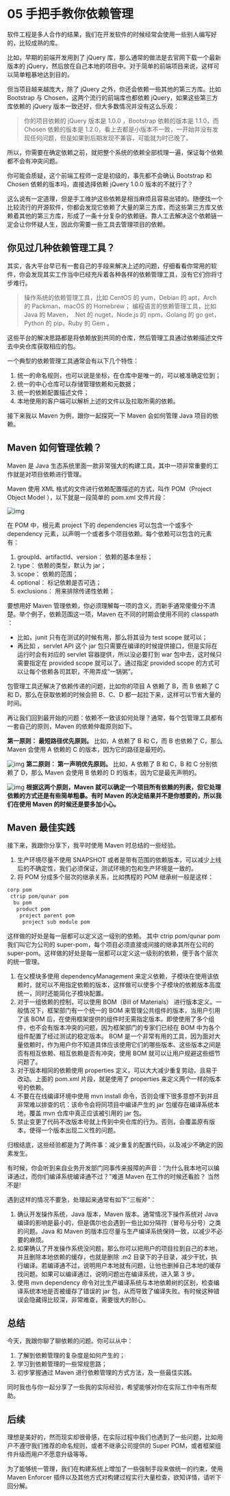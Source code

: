 # 05 手把手教你依赖管理

软件工程是多人合作的结果，我们在开发软件的时候经常会使用一些别人编写好的，比较成熟的库。

比如，早期的前端开发用到了 jQuery 库，那么通常的做法是去官网下载一个最新版本的 jQuery，然后放在自己本地的项目中。对于简单的前端项目来说，这样可以简单粗暴地达到目的。

但当项目越来越庞大，除了 jQuery 之外，你还会依赖一些其他的第三方库。比如 Bootstrap 与 Chosen，这两个流行的前端库也都依赖 jQuery，如果这些第三方库依赖的 jQuery 版本一致还好，但大多数情况并没有这么乐观：

> 你的项目依赖的 jQuery 版本是 1.0.0 ，Bootstrap 依赖的版本是 1.1.0，而 Chosen 依赖的版本是 1.2.0，看上去都是小版本不一致，一开始并没有发现任何问题，但是如果到后期发现不兼容，可能就为时已晚了。

所以，你需要在确定依赖之前，就把整个系统的依赖全部梳理一遍，保证每个依赖都不会有冲突问题。

你可能会质疑，这个前端工程师一定是初级的，事先都不会确认 Bootstrap 和 Chosen 依赖的版本吗，直接选择依赖 jQuery 1.0.0 版本的不就行了？

这么说有一定道理，但是手工维护这些依赖是相当麻烦且容易出错的。随便找一个比较流行的开源软件，你都会发现它依赖了大量的第三方库，而这些第三方库又依赖着其他的第三方库，形成了一条十分复杂的依赖链。靠人工去解决这个依赖链一定会让你怀疑人生，因此你需要一些工具去管理项目的依赖。

## 你见过几种依赖管理工具？

其实，各大平台早已有一套自己的手段来解决上述的问题，仔细看看你常用的软件，你会发现其实工作当中已经充斥着各种各样的依赖管理工具，没有它们你将寸步难行。

> 操作系统的依赖管理工具，比如 CentOS 的 yum，Debian 的 apt，Arch 的 Packman，macOS 的 Homebrew； 编程语言的依赖管理工具，比如 Java 的 Maven， .Net 的 nuget，Node.js 的 npm，Golang 的 go get，Python 的 pip，Ruby 的 Gem 。

这些平台的解决思路都是将依赖放到共同的仓库，然后管理工具通过依赖描述文件去中央仓库获取相应的包。

一个典型的依赖管理工具通常会有以下几个特性：

1. 统一的命名规则，也可以说是坐标，在仓库中是唯一的，可以被准确定位到；
1. 统一的中心仓库可以存储管理依赖和元数据；
1. 统一的依赖配置描述文件；
1. 本地使用的客户端可以解析上述的文件以及拉取所需的依赖。

接下来我以 Maven 为例，跟你一起探究一下 Maven 会如何管理 Java 项目的依赖。

## Maven 如何管理依赖？

Maven 是 Java 生态系统里面一款非常强大的构建工具，其中一项非常重要的工作就是对项目依赖进行管理。

Maven 使用 XML 格式的文件进行依赖配置描述的方式，叫作 POM（Project Object Model ），以下就是一段简单的 pom.xml 文件片段：

![img](assets/b37b7cb7e75517bf64695bcfa63529b5.png)

在 POM 中，根元素 project 下的 dependencies 可以包含一个或多个 dependency 元素，以声明一个或者多个项目依赖。每个依赖可以包含的元素有：

1. groupId、artifactId、version： 依赖的基本坐标；
1. type： 依赖的类型，默认为 jar；
1. scope： 依赖的范围；
1. optional： 标记依赖是否可选；
1. exclusions： 用来排除传递性依赖；

要想用好 Maven 管理依赖，你必须理解每一项的含义，而新手通常傻傻分不清楚。举个例子，依赖范围这一项，Maven 在不同的时期会使用不同的 classpath ：

- 比如，junit 只有在测试的时候有用，那么将其设为 test scope 就可以；
- 再比如 ，servlet API 这个 jar 包只需要在编译的时候提供接口，但是实际在运行时会有对应的 servlet 容器提供，所以没必要打到 war 包中去，这时候只需要指定在 provided scope 就可以了。通过指定 provided scope 的方式可以让每个依赖各司其职，不用弄成“一锅粥”。

包管理工具还解决了依赖传递的问题，比如你的项目 A 依赖了 B，而 B 依赖了 C 和 D，那么在获取依赖的时候会把 B、C、D 都一起拉下来，这样可以节省大量的时间。

再让我们回到最开始的问题：依赖不一致该如何处理？通常，每个包管理工具都有一套自己的原则，Maven 的依赖仲裁原则如下。

**第一原则： 最短路径优先原则。** 比如，A 依赖了 B 和 C，而 B 也依赖了 C，那么 Maven 会使用 A 依赖的 C 的版本，因为它的路径是最短的。

![img](assets/a64e8f8816eb5f91538c70b117e8e938.png) **第二原则： 第一声明优先原则。** 比如，A 依赖了 B 和 C，B 和 C 分别依赖了 D，那么 Maven 会使用 B 依赖的 D 的版本，因为它是最先声明的。

![img](assets/75c0189d4c6d3f28074b315928a36d58.png) **根据这两个原则，Maven 就可以确定一个项目所有依赖的列表，但它处理依赖的方式还是有些简单粗暴。有时 Maven 的决定结果并不是你想要的，所以我们在使用 Maven 的时候还是要多加小心。**

## Maven 最佳实践

接下来，我跟你分享下，我平时使用 Maven 时总结的一些经验。

1. 生产环境尽量不使用 SNAPSHOT 或者是带有范围的依赖版本，可以减少上线后的不确定性，我们必须保证，测试环境的包和生产环境是一致的。
1. 将 POM 分成多个层次的继承关系，比如携程的 POM 继承树一般是这样：

```XML
corp pom
 ctrip pom/qunar pom
  bu pom
   product pom
    project parent pom
     project sub module pom
```

这样做的好处是每一层都可以定义这一级别的依赖。 其中 ctrip pom/qunar pom 我们叫它为公司的 super-pom，每个项目必须直接或间接的继承其所在公司的 super-pom。这样做的好处是每一层都可以定义这一级别的依赖，便于各个层次的统一管理。

1. 在父模块多使用 dependencyManagement 来定义依赖，子模块在使用该依赖时，就可以不用指定依赖的版本，这样做可以使多个子模块的依赖版本高度统一，同时还能简化子模块配置。
1. 对于一组依赖的控制，可以使用 BOM（Bill of Materials） 进行版本定义。一般情况下，框架部门有一个统一的 BOM 来管理公共组件的版本，当用户引用了该 BOM 后，在使用框架提供的组件时无需指定版本。即使使用了多个组件，也不会有版本冲突的问题，因为框架部门的专家们已经在 BOM 中为各个组件配置了经过测试的稳定版本。 BOM 是一个非常有用的工具，因为面对大量依赖时，作为用户你不知道具体应该使用它们的哪些版本、这些版本之间是否有相互依赖、相互依赖是否有冲突，使用 BOM 就可以让用户规避这些细节问题了。
1. 对于版本相同的依赖使用 properties 定义，可以大大减少重复劳动，且易于改动。上面的 pom.xml 片段，就是使用了 properties 来定义两个一样的版本号的依赖。
1. 不要在在线编译环境中使用 mvn install 命令，否则会埋下很多意想不到并且非常难以排查的坑：该命令会将同项目中编译产生的 jar 包缓存在编译系统本地，覆盖 mvn 仓库中真正应该被引用的 jar 包。
1. 禁止变更了代码不改版本号就上传到中央仓库的行为。否则，会覆盖原有版本，使得一个版本出现二义性的问题。

归根结底，这些经验都是为了两件事：减少重复的配置代码，以及减少不确定的因素发生。

有时候，你会听到来自业务开发部门同事传来报障的声音：“为什么我本地可以编译通过，而你们编译系统编译通不过？”难道 Maven 在工作的时候还看脸？ 当然不是!

遇到这样的情况不要急，处理起来通常有如下“三板斧”：

1. 确认开发操作系统，Java 版本，Maven 版本。通常情况下操作系统对 Java 编译的影响是最小的，但是偶尔也会遇到一些比如分隔符（冒号与分号）之类的问题。Java 和 Maven 的版本应尽量与生产编译系统保持一致，以减少不必要的麻烦。
1. 如果确认了开发操作系统没问题，那么你可以把用户的项目拉到自己的本地，并且删除本地依赖的缓存，也就是删除 .m2 目录下的子目录，减少干扰，执行编译。若编译通不过，说明用户本地就有问题，让他也删掉自己本地的缓存找问题。如果可以编译通过，说明问题出在编译系统，进入第 3 步。
1. 使用 mvn dependency 命令对比生产编译系统与本地依赖树的区别，检查编译系统本地是否被缓存了错误的 jar 包，从而导致了编译失败。有时候这种错误会隐藏得比较深，非常难查，需要很大的耐心。

## 总结

今天，我跟你聊了聊依赖的问题。你可以从中：

1. 了解到依赖管理的复杂度是如何产生的；
1. 学习到依赖管理的一些常规思路；
1. 初步掌握通过 Maven 进行依赖管理的方式方法，及一些最佳实践。

同时我也与你一起分享了一些我的实际经验，希望能够对你在实际工作中有所帮助。

## 后续

理想是美好的，然而现实却很骨感，在实际过程中我们也遇到了一些问题，比如用户不遵守我们推荐的命名规则，或者不继承公司提供的 Super POM，或者框架组件升级而用户不愿意升级等等。

为了能够统一管理，我们在构建系统上增加了一些强制手段来做统一的约束，使用 Maven Enforcer 插件以及其他方式对构建过程实行大量检查，欲知详情，请听下回分解。
